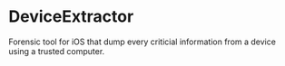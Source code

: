 # DeviceExtractor
Forensic tool for iOS that dump every criticial information from a device using a trusted computer.
